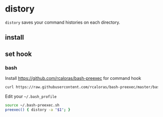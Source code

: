 # distory
`distory` saves your command histories on each directory.

## install


## set hook
### bash

Install https://github.com/rcaloras/bash-preexec for command hook
```sh
curl https://raw.githubusercontent.com/rcaloras/bash-preexec/master/bash-preexec.sh -o ~/.bash-preexec.sh
```

Edit your `~/.bash_profile`
```sh
source ~/.bash-preexec.sh
preexec() { distory -a "$1"; }
```

